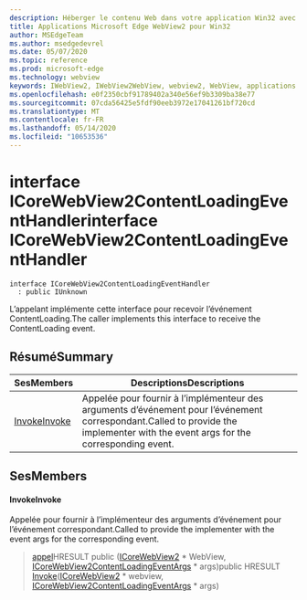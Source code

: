 ```yaml
---
description: Héberger le contenu Web dans votre application Win32 avec le contrôle Microsoft Edge WebView2
title: Applications Microsoft Edge WebView2 pour Win32
author: MSEdgeTeam
ms.author: msedgedevrel
ms.date: 05/07/2020
ms.topic: reference
ms.prod: microsoft-edge
ms.technology: webview
keywords: IWebView2, IWebView2WebView, webview2, WebView, applications Win32, Win32, Edge, ICoreWebView2, ICoreWebView2Controller, contrôle de navigateur, html Edge
ms.openlocfilehash: e0f2350cbf91789402a340e56ef9b3309ba38e77
ms.sourcegitcommit: 07cda56425e5fdf90eeb3972e17041261bf720cd
ms.translationtype: MT
ms.contentlocale: fr-FR
ms.lasthandoff: 05/14/2020
ms.locfileid: "10653536"
---
```

# <span data-ttu-id="fc0cb-104">interface ICoreWebView2ContentLoadingEventHandler</span><span class="sxs-lookup"><span data-stu-id="fc0cb-104">interface ICoreWebView2ContentLoadingEventHandler</span></span> 

```
interface ICoreWebView2ContentLoadingEventHandler
  : public IUnknown
```

<span data-ttu-id="fc0cb-105">L’appelant implémente cette interface pour recevoir l’événement ContentLoading.</span><span class="sxs-lookup"><span data-stu-id="fc0cb-105">The caller implements this interface to receive the ContentLoading event.</span></span>

## <span data-ttu-id="fc0cb-106">Résumé</span><span class="sxs-lookup"><span data-stu-id="fc0cb-106">Summary</span></span>

 <span data-ttu-id="fc0cb-107">Ses</span><span class="sxs-lookup"><span data-stu-id="fc0cb-107">Members</span></span>                        | <span data-ttu-id="fc0cb-108">Descriptions</span><span class="sxs-lookup"><span data-stu-id="fc0cb-108">Descriptions</span></span>
--------------------------------|---------------------------------------------
[<span data-ttu-id="fc0cb-109">Invoke</span><span class="sxs-lookup"><span data-stu-id="fc0cb-109">Invoke</span></span>](#invoke) | <span data-ttu-id="fc0cb-110">Appelée pour fournir à l’implémenteur des arguments d’événement pour l’événement correspondant.</span><span class="sxs-lookup"><span data-stu-id="fc0cb-110">Called to provide the implementer with the event args for the corresponding event.</span></span>

## <span data-ttu-id="fc0cb-111">Ses</span><span class="sxs-lookup"><span data-stu-id="fc0cb-111">Members</span></span>

#### <span data-ttu-id="fc0cb-112">Invoke</span><span class="sxs-lookup"><span data-stu-id="fc0cb-112">Invoke</span></span> 

<span data-ttu-id="fc0cb-113">Appelée pour fournir à l’implémenteur des arguments d’événement pour l’événement correspondant.</span><span class="sxs-lookup"><span data-stu-id="fc0cb-113">Called to provide the implementer with the event args for the corresponding event.</span></span>

> <span data-ttu-id="fc0cb-114">[appel](#invoke)HRESULT public ([ICoreWebView2](icorewebview2.md) \* WebView, [ICoreWebView2ContentLoadingEventArgs](icorewebview2contentloadingeventargs.md) \* args)</span><span class="sxs-lookup"><span data-stu-id="fc0cb-114">public HRESULT [Invoke](#invoke)([ICoreWebView2](icorewebview2.md) \* webview, [ICoreWebView2ContentLoadingEventArgs](icorewebview2contentloadingeventargs.md) \* args)</span></span>

